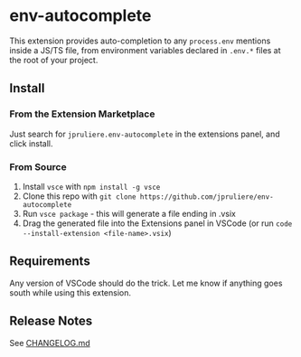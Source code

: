 # env-autocomplete

This extension provides auto-completion to any `process.env` mentions inside a JS/TS file, from environment variables declared in `.env.*` files at the root of your project.

## Install

### From the Extension Marketplace

Just search for `jpruliere.env-autocomplete` in the extensions panel, and click install.

### From Source

1. Install `vsce` with `npm install -g vsce`
2. Clone this repo with `git clone https://github.com/jpruliere/env-autocomplete`
3. Run `vsce package` - this will generate a file ending in .vsix
4. Drag the generated file into the Extensions panel in VSCode (or run `code --install-extension <file-name>.vsix`)

## Requirements

Any version of VSCode should do the trick. Let me know if anything goes south while using this extension.

## Release Notes

See [CHANGELOG.md](CHANGELOG.md)